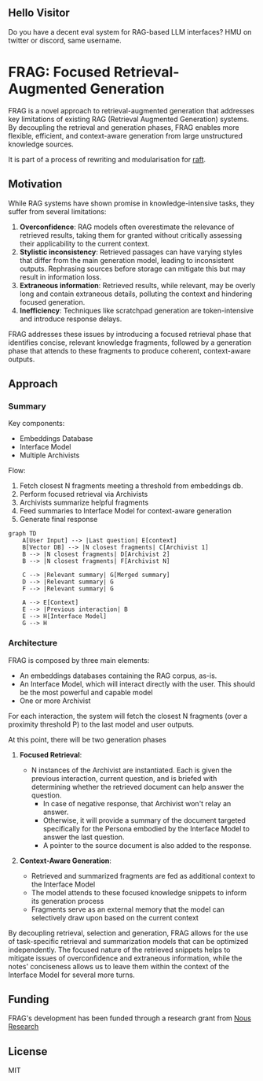 ## Hello Visitor

Do you have a decent eval system for RAG-based LLM interfaces? HMU on twitter or discord, same username.

# FRAG: Focused Retrieval-Augmented Generation

FRAG is a novel approach to retrieval-augmented generation that addresses key limitations of existing RAG (Retrieval Augmented Generation) systems. By decoupling the retrieval and generation phases, FRAG enables more flexible, efficient, and context-aware generation from large unstructured knowledge sources.

It is part of a process of rewriting and modularisation for [raft](https://github.com/lumpenspace/raft).

## Motivation

While RAG systems have shown promise in knowledge-intensive tasks, they suffer from several limitations:

1. **Overconfidence**: RAG models often overestimate the relevance of retrieved results, taking them for granted without critically assessing their applicability to the current context.
2. **Stylistic inconsistency**: Retrieved passages can have varying styles that differ from the main generation model, leading to inconsistent outputs. Rephrasing sources before storage can mitigate this but may result in information loss.
3. **Extraneous information**: Retrieved results, while relevant, may be overly long and contain extraneous details, polluting the context and hindering focused generation.
4. **Inefficiency**: Techniques like scratchpad generation are token-intensive and introduce response delays.

FRAG addresses these issues by introducing a focused retrieval phase that identifies concise, relevant knowledge fragments, followed by a generation phase that attends to these fragments to produce coherent, context-aware outputs.

## Approach

### Summary

Key components:

- Embeddings Database
- Interface Model
- Multiple Archivists

Flow:

1. Fetch closest N fragments meeting a threshold from embeddings db.
2. Perform focused retrieval via Archivists
3. Archivists summarize helpful fragments
4. Feed summaries to Interface Model for context-aware generation
5. Generate final response

```mermaid
graph TD
    A[User Input] --> |Last question| E[context]
    B[Vector DB] --> |N closest fragments| C[Archivist 1]
    B --> |N closest fragments| D[Archivist 2]
    B --> |N closest fragments| F[Archivist N]
    
    C --> |Relevant summary| G[Merged summary]
    D --> |Relevant summary| G
    F --> |Relevant summary| G
    
    A --> E[Context]
    E --> |Previous interaction| B
    E --> H[Interface Model]
    G --> H
```

### Architecture

FRAG is composed by three main elements:

- An embeddings databases containing the RAG corpus, as-is.
- An Interface Model, which will interact directly with the user. This should be the most powerful and capable model
- One or more Archivist

For each interaction, the system will fetch the closest N fragments (over a proximity threshold P) to the last model and user outputs.

At this point, there will be two generation phases

1. **Focused Retrieval**:
   - N instances of the Archivist are instantiated. Each is given the previous interaction, current question, and is briefed with determining whether the retrieved document can help answer the question.
     - In case of negative response, that Archivist won't relay an answer.
     - Otherwise, it will provide a summary of the document targeted specifically for the Persona embodied by the Interface Model to answer the last question.
     - A pointer to the source document is also added to the response.

2. **Context-Aware Generation**:
   - Retrieved and summarized fragments are fed as additional context to the Interface Model
   - The model attends to these focused knowledge snippets to inform its generation process
   - Fragments serve as an external memory that the model can selectively draw upon based on the current context

By decoupling retrieval, selection and generation, FRAG allows for the use of task-specific retrieval and summarization models that can be optimized independently. The focused nature of the retrieved snippets helps to mitigate issues of overconfidence and extraneous information, while the notes' conciseness allows us to leave them within the context of the Interface Model for several more turns.

## Funding

FRAG's development has been funded through a research grant from [Nous Research](https://github.com/nousresearch)

## License

MIT

